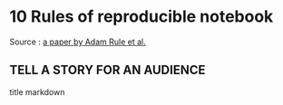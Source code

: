 # 10 Rules of reproducible notebook

Source : [a paper by Adam Rule et al.](https://journals.plos.org/ploscompbiol/article?id=10.1371/journal.pcbi.1007007#pcbi.1007007.ref015)

## TELL A STORY FOR AN AUDIENCE
title
markdown
